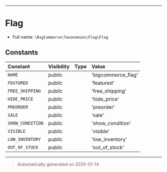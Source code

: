 ***

# Flag





* Full name: `\BigCommerce\Taxonomies\Flag\Flag`


## Constants

| Constant | Visibility | Type | Value |
|:---------|:-----------|:-----|:------|
|`NAME`|public| |&#039;bigcommerce_flag&#039;|
|`FEATURED`|public| |&#039;featured&#039;|
|`FREE_SHIPPING`|public| |&#039;free_shipping&#039;|
|`HIDE_PRICE`|public| |&#039;hide_price&#039;|
|`PREORDER`|public| |&#039;preorder&#039;|
|`SALE`|public| |&#039;sale&#039;|
|`SHOW_CONDITION`|public| |&#039;show_condition&#039;|
|`VISIBLE`|public| |&#039;visible&#039;|
|`LOW_INVENTORY`|public| |&#039;low_inventory&#039;|
|`OUT_OF_STOCK`|public| |&#039;out_of_stock&#039;|




***
> Automatically generated on 2025-01-14
